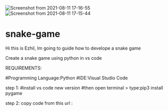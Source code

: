 ![Screenshot from 2021-08-11 17-16-55](https://user-images.githubusercontent.com/86261630/129023845-edd072d2-0fef-4238-8791-5e33b79a8741.png)
![Screenshot from 2021-08-11 17-15-44](https://user-images.githubusercontent.com/86261630/129023843-e56b7a95-1592-4473-949f-c4e1f605152b.png)


# snake-game

Hi this is Ezhil, Im going to guide  how to develope a snake game

Create a snake game using python in vs code 

REQUIREMENTS:

#Programming Language:Python
#IDE:Visual Studio Code

step 1:
#install vs code new version
#then open terminal > type:pip3 install pygame

step 2:
copy code from this url :
